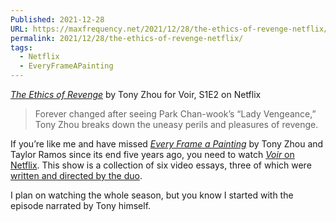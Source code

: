 ```yaml
---
Published: 2021-12-28
URL: https://maxfrequency.net/2021/12/28/the-ethics-of-revenge-netflix/
permalink: 2021/12/28/the-ethics-of-revenge-netflix/
tags:
  - Netflix
  - EveryFrameAPainting
---
```

*[The Ethics of Revenge](https://www.netflix.com/watch/81345873?trackId=14170289&tctx=1%2C0%2C6d660756-9368-402e-b77c-100c2a408234-83626461%2C856bffa9-3bfa-4c3b-81f5-887043195837_50219555X3XX1640718508056%2C856bffa9-3bfa-4c3b-81f5-887043195837_ROOT%2C%2C%2C)* by Tony Zhou for Voir, S1E2 on Netflix

> Forever changed after seeing Park Chan-wook’s “Lady Vengeance,” Tony Zhou breaks down the uneasy perils and pleasures of revenge.

If you’re like me and have missed *[Every Frame a Painting](https://www.youtube.com/user/everyframeapainting)* by Tony Zhou and Taylor Ramos since its end five years ago, you need to watch [*Voir* on Netflix](https://www.netflix.com/title/80990130). This show is a collection of six video essays, three of which were [written and directed by the duo](https://twitter.com/tonyszhou/status/1467889634361233412). 

I plan on watching the whole season, but you know I started with the episode narrated by Tony himself.